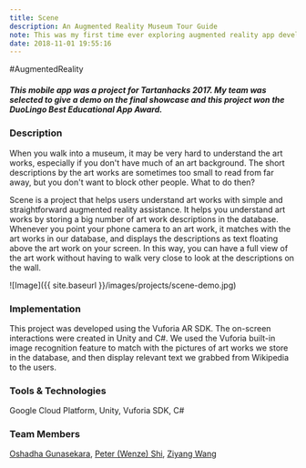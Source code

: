 ```yaml
---
title: Scene
description: An Augmented Reality Museum Tour Guide
note: This was my first time ever exploring augmented reality app developments. In the project, I mainly worked on the back end database description retrieval, and helped putting together the front end display of floating text.
date: 2018-11-01 19:55:16
---
```


\#AugmentedReality

##### This mobile app was a project for **Tartanhacks 2017**. My team was selected to give a demo on the final showcase and this project won the **DuoLingo Best Educational App Award**.

### Description

When you walk into a museum, it may be very hard to understand the art works, especially if you don't have much of an art background. The short descriptions by the art works are sometimes too small to read from far away, but you don't want to block other people. What to do then?

Scene is a project that helps users understand art works with simple and straightforward augmented reality assistance. It helps you understand art works by storing a big number of art work descriptions in the database. Whenever you point your phone camera to an art work, it matches with the art works in our database, and displays the descriptions as text floating above the art work on your screen. In this way, you can have a full view of the art work without having to walk very close to look at the descriptions on the wall.

![Image]({{ site.baseurl }}/images/projects/scene-demo.jpg)

### Implementation

This project was developed using the Vuforia AR SDK. The on-screen interactions were created in Unity and C#. We used the Vuforia built-in image recognition feature to match with the pictures of art works we store in the database, and then display relevant text we grabbed from Wikipedia to the users.

### Tools & Technologies

Google Cloud Platform, Unity, Vuforia SDK, C#

### Team Members

[Oshadha Gunasekara](https://www.linkedin.com/in/oshadhagunasekara), [Peter (Wenze) Shi](https://www.linkedin.com/in/wenze-shi-15920b15b/), [Ziyang Wang](https://www.linkedin.com/in/ziyang-wang-cmu/)

<!-- [Scene](https://github.com/judykong97/scene) -->
